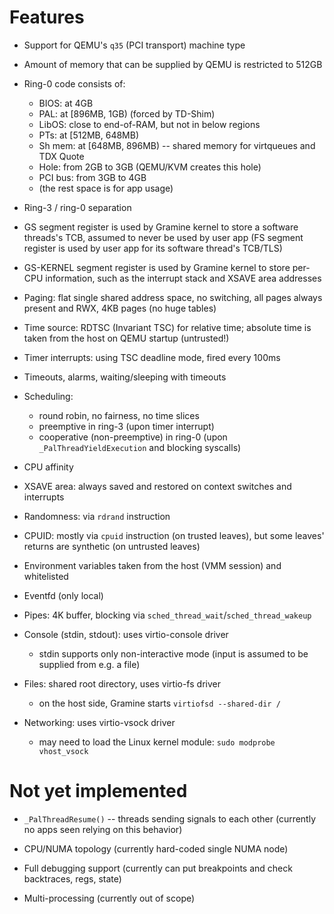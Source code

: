 # Features

- Support for QEMU's `q35` (PCI transport) machine type

- Amount of memory that can be supplied by QEMU is restricted to 512GB

- Ring-0 code consists of:
  - BIOS:    at 4GB
  - PAL:     at [896MB, 1GB) (forced by TD-Shim)
  - LibOS:   close to end-of-RAM, but not in below regions
  - PTs:     at [512MB, 648MB)
  - Sh mem:  at [648MB, 896MB) -- shared memory for virtqueues and TDX Quote
  - Hole:    from 2GB to 3GB (QEMU/KVM creates this hole)
  - PCI bus: from 3GB to 4GB
  - (the rest space is for app usage)

- Ring-3 / ring-0 separation

- GS segment register is used by Gramine kernel to store a software threads's
  TCB, assumed to never be used by user app (FS segment register is used by user
  app for its software thread's TCB/TLS)

- GS-KERNEL segment register is used by Gramine kernel to store per-CPU
  information, such as the interrupt stack and XSAVE area addresses

- Paging: flat single shared address space, no switching, all pages always
  present and RWX, 4KB pages (no huge tables)

- Time source: RDTSC (Invariant TSC) for relative time; absolute time is taken
  from the host on QEMU startup (untrusted!)

- Timer interrupts: using TSC deadline mode, fired every 100ms

- Timeouts, alarms, waiting/sleeping with timeouts

- Scheduling:
  - round robin, no fairness, no time slices
  - preemptive in ring-3 (upon timer interrupt)
  - cooperative (non-preemptive) in ring-0 (upon `_PalThreadYieldExecution` and
    blocking syscalls)

- CPU affinity

- XSAVE area: always saved and restored on context switches and interrupts

- Randomness: via `rdrand` instruction

- CPUID: mostly via `cpuid` instruction (on trusted leaves), but some leaves'
  returns are synthetic (on untrusted leaves)

- Environment variables taken from the host (VMM session) and whitelisted

- Eventfd (only local)

- Pipes: 4K buffer, blocking via `sched_thread_wait`/`sched_thread_wakeup`

- Console (stdin, stdout): uses virtio-console driver
  - stdin supports only non-interactive mode (input is assumed to be supplied
    from e.g. a file)

- Files: shared root directory, uses virtio-fs driver
  - on the host side, Gramine starts `virtiofsd --shared-dir /`

- Networking: uses virtio-vsock driver
  - may need to load the Linux kernel module: `sudo modprobe vhost_vsock`

# Not yet implemented

- `_PalThreadResume()` -- threads sending signals to each other (currently no
  apps seen relying on this behavior)

- CPU/NUMA topology (currently hard-coded single NUMA node)

- Full debugging support (currently can put breakpoints and check backtraces,
  regs, state)

- Multi-processing (currently out of scope)
